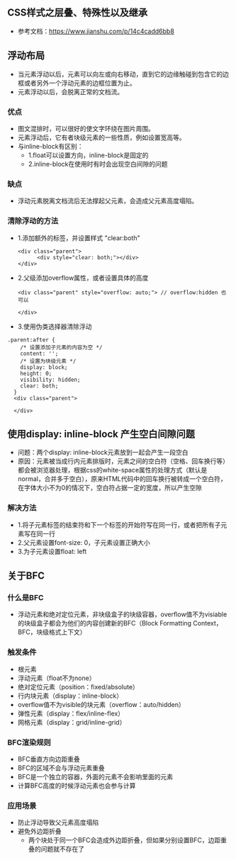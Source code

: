 ## CSS样式之层叠、特殊性以及继承
- 参考文档：https://www.jianshu.com/p/14c4cadd6bb8

## 浮动布局
- 当元素浮动以后，元素可以向左或向右移动，直到它的边缘触碰到包含它的边框或者另外一个浮动元素的边框位置为止。
- 元素浮动以后，会脱离正常的文档流。

### 优点
- 图文混排时，可以很好的使文字环绕在图片周围。
- 元素浮动后，它有者块级元素的一些性质，例如设置宽高等。
- 与inline-block有区别：
  - 1.float可以设置方向，inline-block是固定的
  - 2.inline-block在使用时有时会出现空白间隙的问题

### 缺点
- 浮动元素脱离文档流后无法撑起父元素，会造成父元素高度塌陷。

### 清除浮动的方法
- 1.添加额外的标签，并设置样式 "clear:both"
  ```
  <div class="parent">
        <div style="clear: both;"></div>
  </div>
  ``` 
- 2.父级添加overflow属性，或者设置具体的高度
  ```
  <div class="parent" style="overflow: auto;"> // overflow:hidden 也可以
        
  </div>
  ```
- 3.使用伪类选择器清除浮动
```
.parent:after {
    /* 设置添加子元素的内容为空 */
    content: '';
    /* 设置为块级元素 */
    display: block;
    height: 0;
    visibility: hidden;
    clear: both;
  }
  <div class="parent">
        
  </div>
```
## 使用display: inline-block 产生空白间隙问题  
- 问题：两个display: inline-block元素放到一起会产生一段空白
- 原因：元素被当成行内元素排版时，元素之间的空白符（空格、回车换行等）都会被浏览器处理，根据css的white-space属性的处理方式（默认是normal，合并多于空白），原来HTML代码中的回车换行被转成一个空白符，在字体大小不为0的情况下，空白符占据一定的宽度，所以产生空隙
### 解决方法
- 1.将子元素标签的结束符和下一个标签的开始符写在同一行，或者把所有子元素写在同一行
- 2.父元素设置font-size: 0，子元素设置正确大小
- 3.为子元素设置float: left

## 关于BFC
### 什么是BFC
- 浮动元素和绝对定位元素，非块级盒子的块级容器，overflow值不为visiable的块级盒子都会为他们的内容创建新的BFC（Block Formatting Context，BFC，块级格式上下文）
### 触发条件
- 根元素
- 浮动元素（float不为none）
- 绝对定位元素（position：fixed/absolute）
- 行内块元素（display：inline-block）
- overflow值不为visible的块元素（overflow：auto/hidden）
- 弹性元素（display：flex/inline-flex）
- 网格元素（display：grid/inline-grid）
### BFC渲染规则
- BFC垂直方向边距重叠
- BFC的区域不会与浮动元素重叠
- BFC是一个独立的容器，外面的元素不会影响里面的元素
- 计算BFC高度的时候浮动元素也会参与计算
### 应用场景
- 防止浮动导致父元素高度塌陷
- 避免外边距折叠
    - 两个块处于同一个BFC会造成外边距折叠，但如果分别设置BFC，边距重叠的问题就不存在了